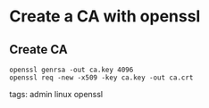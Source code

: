 # Create a CA with openssl

## Create CA

```cheat openssl Create a CA key and certificate
openssl genrsa -out ca.key 4096
openssl req -new -x509 -key ca.key -out ca.crt
```

tags: admin linux openssl
